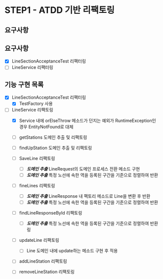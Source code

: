 # STEP1 - ATDD 기반 리팩토링
## 요구사항

## 요구사항
- [x] LineSectionAcceptanceTest 리팩터링
- [ ] LineService 리팩터링

## 기능 구현 목록
- [x] LineSectionAcceptanceTest 리팩터링
  - [x] TestFactory 사용
  
- [ ] LineService 리팩토링
  - [x] Service 내에 orElseThrow 메소드가 던지는 예외가 RuntimeException인 경우 EntityNotFound로 대체
  - [ ] getStations 도메인 추출 및 리팩토링
  - [ ] findUpStation 도메인 추출 및 리팩토링
  - [ ] SaveLine 리팩토링
    - [ ] ***도메인 추출*** LineRequest의 도메인 프로세스 전환 메소드 구현
    - [ ] ***도메인 추출*** 특정 노선에 속한 역을 등록된 구간을 기준으로 정렬하여 반환
  - [ ] fineLines 리팩토링
    - [ ] ***도메인 추출*** LineResponse 내 팩토리 메소드로 Line을 변환 후 반환
    - [ ] ***도메인 추출*** 특정 노선에 속한 역을 등록된 구간을 기준으로 정렬하여 반환
  - [ ] findLineResponseById 리팩토링
    - [ ] ***도메인 추출*** 특정 노선에 속한 역을 등록된 구간을 기준으로 정렬하여 반환링
  - [ ] updateLine 리팩토링
    - [ ] Line 도메인 내에 update하는 메소드 구현 후 적용
  - [ ] addLineStation 리팩토링
  - [ ] removeLineStation 리팩토링
    
  